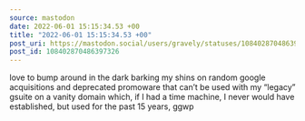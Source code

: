 ```yaml
---
source: mastodon
date: 2022-06-01 15:15:34.53 +00
title: "2022-06-01 15:15:34.53 +00"
post_uri: https://mastodon.social/users/gravely/statuses/108402870486397326
post_id: 108402870486397326
---
```

love to bump around in the dark barking my shins on random google acquisitions and deprecated promoware that can’t be used with my “legacy” gsuite on a vanity domain which, if I had a time machine, I never would have established, but used for the past 15 years, ggwp



